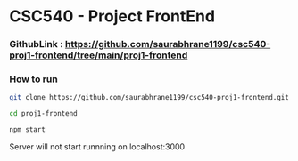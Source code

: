 # CSC540 - Project FrontEnd

### GithubLink : https://github.com/saurabhrane1199/csc540-proj1-frontend/tree/main/proj1-frontend

### How to run

```bash
git clone https://github.com/saurabhrane1199/csc540-proj1-frontend.git

cd proj1-frontend

npm start

```

Server will not start runnning on localhost:3000